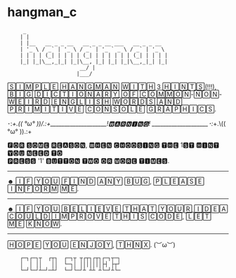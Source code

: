 # hangman_c
         _                                             
        | |                                            
        | |__   __ _ _ __   __ _ _ __ ___   __ _ _ __  
        | '_ \ / _` | '_ \ / _` | '_ ` _ \ / _` | '_ \ 
        | | | | (_| | | | | (_| | | | | | | (_| | | | |
        |_| |_|\__,_|_| |_|\__, |_| |_| |_|\__,_|_| |_|
                           __/ |                      
                          |___/  
                   
🅂🄸🄼🄿🄻🄴 🄷🄰🄽🄶🄼🄰🄽 🅆🄸🅃🄷 3 🄷🄸🄽🅃🅂(!!!), 🄱🄸🄶 🄳🄸🄲🅃🄸🄾🄽🄰🅁🅈 🄾🄵 🄲🄾🄼🄼🄾🄽-🄽🄾🄽-🅆🄴🄸🅁🄳 🄴🄽🄶🄻🄸🅂🄷 🅆🄾🅁🄳🅂 🄰🄽🄳 🄿🅁🄸🄼🄸🅃🄸🅅🄴 🄲🄾🄽🅂🄾🄻🄴 🄶🅁🄰🄿🄷🄸🄲🅂.

･:*+.(( °ω° ))/.:+____________________!🆆🅰🆁🅽🅸🅽🅶! ____________________･:*+.\\(( °ω° )).:+


 🅵🅾🆁  🆂🅾🅼🅴  🆁🅴🅰🆂🅾🅽,  🆆🅷🅴🅽  🅲🅷🅾🅾🆂🅸🅽🅶  🆃🅷🅴  1🆂🆃  🅷🅸🅽🆃  🆈🅾🆄  🅽🅴🅴🅳  🆃🅾   
 🅿🆁🅴🆂🆂  '1'  🅱🆄🆃🆃🅾🅽  🆃🆆🅾  🅾🆁  🅼🅾🆁🅴  🆃🅸🅼🅴🆂.
_______________________________________________________________________________________________________
☻ 🄸🄵 🅈🄾🅄 🄵🄸🄽🄳 🄰🄽🅈 🄱🅄🄶, 🄿🄻🄴🄰🅂🄴 🄸🄽🄵🄾🅁🄼 🄼🄴.
_______________________________________________________________________________________________________
☻ 🄸🄵 🅈🄾🅄 🄱🄴🄻🄸🄴🅅🄴 🅃🄷🄰🅃 🅈🄾🅄🅁 🄸🄳🄴🄰 🄲🄾🅄🄻🄳 🄸🄼🄿🅁🄾🅅🄴 🅃🄷🄸🅂 🄲🄾🄳🄴, 🄻🄴🅃 🄼🄴 🄺🄽🄾🅆.
_______________________________________________________________________________________________________

🄷🄾🄿🄴 🅈🄾🅄 🄴🄽🄹🄾🅈, 🅃🄷🄽🅇.
(︶ω︶)                                                                        
                                                                                                           
        ┌─┐┌─┐┬  ┌┬┐  ┌─┐┬ ┬┌┬┐┌┬┐┌─┐┬─┐
        │  │ ││   ││  └─┐│ │││││││├┤ ├┬┘        
        └─┘└─┘┴─┘─┴┘  └─┘└─┘┴ ┴┴ ┴└─┘┴└─
